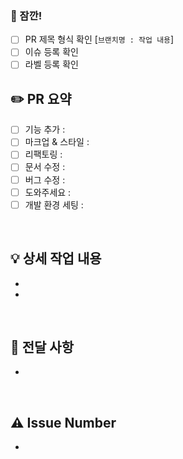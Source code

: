 ### 🤚 잠깐!

- [ ] PR 제목 형식 확인 [`브랜치명 : 작업 내용`]
- [ ] 이슈 등록 확인
- [ ] 라벨 등록 확인

## ✏️ PR 요약

- [ ] 기능 추가 :
- [ ] 마크업 & 스타일 :
- [ ] 리팩토링 :
- [ ] 문서 수정 :
- [ ] 버그 수정 :
- [ ] 도와주세요 :
- [ ] 개발 환경 세팅 :

<br>

## 💡 상세 작업 내용

-
-

<br>

## 🌟 전달 사항

-

<br>

## ⚠️ Issue Number

-

<br><br>

